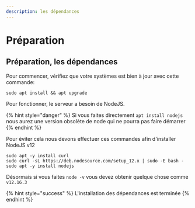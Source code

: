 ```yaml
---
description: les dépendances
---
```


# Préparation

## Préparation, les dépendances

Pour commencer, vérifiez que votre systèmes est bien à jour avec cette commande:

```text
sudo apt install && apt upgrade
```

Pour fonctionner, le serveur a besoin de NodeJS.

{% hint style="danger" %}
Si vous faites directement `apt install nodejs` nous aurez une version obsolète de node qui ne pourra pas faire démarrer 
{% endhint %}

Pour éviter cela nous devons effectuer ces commandes afin d'installer NodeJS v12

```text
sudo apt -y install curl
sudo curl -sL https://deb.nodesource.com/setup_12.x | sudo -E bash -
sudo apt -y install nodejs
```

Désormais si vous faites `node -v` vous devez obtenir quelque chose comme `v12.16.3`

{% hint style="success" %}
L'installation des dépendances est terminée
{% endhint %}

